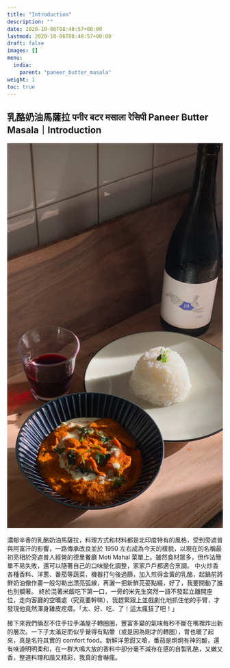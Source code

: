 ```yaml
---
title: "Introduction"
description: ""
date: 2020-10-06T08:48:57+00:00
lastmod: 2020-10-06T08:48:57+00:00
draft: false
images: []
menu:
  india:
    parent: "paneer_butter_masala"
weight: 1
toc: true
---
```

## 乳酪奶油馬薩拉 पनीर बटर मसाला रेसिपी Paneer Butter Masala｜Introduction

![Paneer Butter Masala](images/paneer-butter-masala.png)

濃郁辛香的乳酪奶油馬薩拉，料理方式和材料都是北印度特有的風格，受到旁遮普與阿富汗的影響，一路傳承改良並於 1950 左右成為今天的樣貌，以現在的名稱最初亮相於旁遮普人經營的德里餐廳 Moti Mahal 菜單上。雖然食材眾多，但作法簡單不易失敗，還可以隨著自己的口味變化調整，家家戶戶都適合烹調。
中火炒香各種香料、洋蔥、番茄等蔬菜，機器打勻後過篩，加入煎得金黃的乳酪，起鍋前將鮮奶油像作畫一般勾勒出漂亮弧線，再灑一把新鮮芫荽點綴，好了，我要開動了誰也別攔著。
終於混著米飯吃下第一口，一旁的米先生突然一語不發起立離開座位，走向客廳的空曠處（究竟要幹嘛），我趕緊跟上並戲劇化地抓住他的手臂，才發現他竟然渾身雞皮疙瘩。「太、好、吃、了！這太瘋狂了吧！」

接下來我們倆忍不住手拉手滿屋子轉圈圈，豐富多變的氣味每秒不斷在嘴裡炸出新的層次。一下子太滿足而似乎覺得有點暈（或是因為剛才的轉圈），胃也暖了起來，真是名符其實的 comfort food。新鮮洋蔥甜又嗆，番茄是炯炯有神的酸，還有味道明明柔和，在一群大鳴大放的香料中卻分毫不減存在感的自製乳酪，又嫩又香，整道料理和諧又精彩，我真的會嚇瘋。
